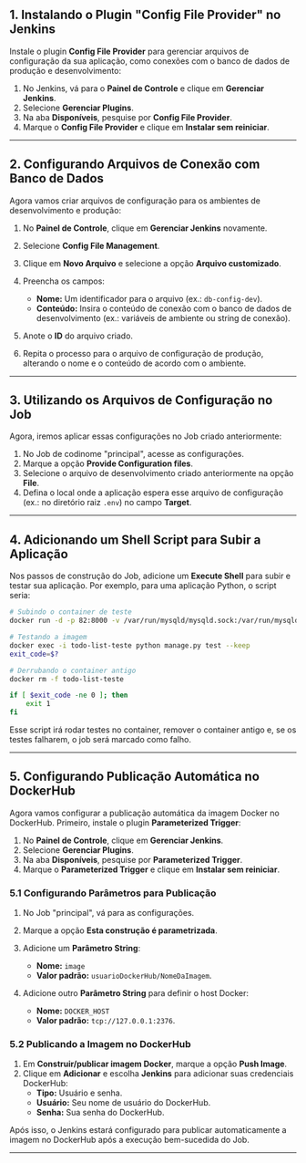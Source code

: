 ## 1. Instalando o Plugin "Config File Provider" no Jenkins

Instale o plugin **Config File Provider** para gerenciar arquivos de configuração da sua aplicação, como conexões com o banco de dados de produção e desenvolvimento:

1. No Jenkins, vá para o **Painel de Controle** e clique em **Gerenciar Jenkins**.
2. Selecione **Gerenciar Plugins**.
3. Na aba **Disponíveis**, pesquise por **Config File Provider**.
4. Marque o **Config File Provider** e clique em **Instalar sem reiniciar**.

---

## 2. Configurando Arquivos de Conexão com Banco de Dados

Agora vamos criar arquivos de configuração para os ambientes de desenvolvimento e produção:

1. No **Painel de Controle**, clique em **Gerenciar Jenkins** novamente.
2. Selecione **Config File Management**.
3. Clique em **Novo Arquivo** e selecione a opção **Arquivo customizado**.
4. Preencha os campos:
   - **Nome:** Um identificador para o arquivo (ex.: `db-config-dev`).
   - **Conteúdo:** Insira o conteúdo de conexão com o banco de dados de desenvolvimento (ex.: variáveis de ambiente ou string de conexão).

5. Anote o **ID** do arquivo criado.

6. Repita o processo para o arquivo de configuração de produção, alterando o nome e o conteúdo de acordo com o ambiente.

---

## 3. Utilizando os Arquivos de Configuração no Job

Agora, iremos aplicar essas configurações no Job criado anteriormente:

1. No Job de codinome "principal", acesse as configurações.
2. Marque a opção **Provide Configuration files**.
3. Selecione o arquivo de desenvolvimento criado anteriormente na opção **File**.
4. Defina o local onde a aplicação espera esse arquivo de configuração (ex.: no diretório raiz `.env`) no campo **Target**.

---

## 4. Adicionando um Shell Script para Subir a Aplicação

Nos passos de construção do Job, adicione um **Execute Shell** para subir e testar sua aplicação. Por exemplo, para uma aplicação Python, o script seria:

```bash
# Subindo o container de teste
docker run -d -p 82:8000 -v /var/run/mysqld/mysqld.sock:/var/run/mysqld/mysqld.sock -v /var/lib/jenkins/workspace/jenkins-todo-list-principal/to_do/.env:/usr/src/app/to_do/.env --name=todo-list-teste django_todolist_image_build

# Testando a imagem
docker exec -i todo-list-teste python manage.py test --keep
exit_code=$?

# Derrubando o container antigo
docker rm -f todo-list-teste

if [ $exit_code -ne 0 ]; then
    exit 1
fi
```

Esse script irá rodar testes no container, remover o container antigo e, se os testes falharem, o job será marcado como falho.

---

## 5. Configurando Publicação Automática no DockerHub

Agora vamos configurar a publicação automática da imagem Docker no DockerHub. Primeiro, instale o plugin **Parameterized Trigger**:

1. No **Painel de Controle**, clique em **Gerenciar Jenkins**.
2. Selecione **Gerenciar Plugins**.
3. Na aba **Disponíveis**, pesquise por **Parameterized Trigger**.
4. Marque o **Parameterized Trigger** e clique em **Instalar sem reiniciar**.

### 5.1 Configurando Parâmetros para Publicação

1. No Job "principal", vá para as configurações.
2. Marque a opção **Esta construção é parametrizada**.
3. Adicione um **Parâmetro String**:
   - **Nome:** `image`
   - **Valor padrão:** `usuarioDockerHub/NomeDaImagem`.

4. Adicione outro **Parâmetro String** para definir o host Docker:
   - **Nome:** `DOCKER_HOST`
   - **Valor padrão:** `tcp://127.0.0.1:2376`.

### 5.2 Publicando a Imagem no DockerHub

1. Em **Construir/publicar imagem Docker**, marque a opção **Push Image**.
2. Clique em **Adicionar** e escolha **Jenkins** para adicionar suas credenciais DockerHub:
   - **Tipo:** Usuário e senha.
   - **Usuário:** Seu nome de usuário do DockerHub.
   - **Senha:** Sua senha do DockerHub.

Após isso, o Jenkins estará configurado para publicar automaticamente a imagem no DockerHub após a execução bem-sucedida do Job.

--- 
